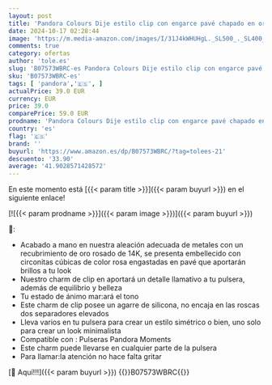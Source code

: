 ```yaml
---
layout: post
title: 'Pandora Colours Dije estilo clip con engarce pavé chapado en oro rosa de 14 quilates con circonitas cúbicas rosas y agarre de silicona'
date: 2024-10-17 02:28:44
image: 'https://m.media-amazon.com/images/I/31J4kWHUHgL._SL500_._SL400_.jpg'
comments: true
category: ofertas
author: 'tole.es'
slug: 'B07573WBRC-es Pandora Colours Dije estilo clip con engarce pavé chapado...'
sku: 'B07573WBRC-es'
tags: [ 'pandora','🇪🇸', ]
actualPrice: 39.0 EUR
currency: EUR
price: 39.0
comparePrice: 59.0 EUR
prodname: 'Pandora Colours Dije estilo clip con engarce pavé chapado en oro rosa de 14 quilates con circonitas cúbicas rosas y agarre de silicona'
country: 'es'
flag: '🇪🇸'
brand: ''
buyurl: 'https://www.amazon.es/dp/B07573WBRC/?tag=tolees-21'
descuento: '33.90'
average: '41.9028571428572'
---
```


En este momento está [{{< param title >}}]({{< param buyurl >}}) en el siguiente enlace!

[![{{< param prodname >}}]({{< param image >}})]({{< param buyurl >}})

🔎:

- Acabado a mano en nuestra aleación adecuada de metales con un recubrimiento de oro rosado de 14K, se presenta embellecido con circonitas cúbicas de color rosa engastadas en pavé que aportarán brillos a tu look
- Nuestro charm de clip en aportará un detalle llamativo a tu pulsera, además de equilibrio y belleza
- Tu estado de ánimo mar:ará el tono
- Este charm de clip posee un agarre de silicona, no encaja en las roscas dos separadores elevados
- Lleva varios en tu pulsera para crear un estilo simétrico o bien, uno solo para crear un look minimalista
- Compatible con : Pulseras Pandora Moments
- Este charm puede llevarse en cualquier parte de la pulsera
- Para llamar:la atención no hace falta gritar

[🛒 Aquí!!!]({{< param buyurl >}})
{{<world>}}B07573WBRC{{</world>}}
